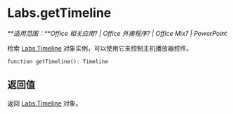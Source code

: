 
# <a name="labs.gettimeline"></a>Labs.getTimeline

 _**适用范围：**Office 相关应用? | Office 外接程序? | Office Mix? | PowerPoint_

检索 [Labs.Timeline](../../reference/office-mix/labs.timeline.md) 对象实例，可以使用它来控制主机播放器控件。

```
function getTimeline(): Timeline
```


## <a name="return-value"></a>返回值

返回 [Labs.Timeline](../../reference/office-mix/labs.timeline.md) 对象。

